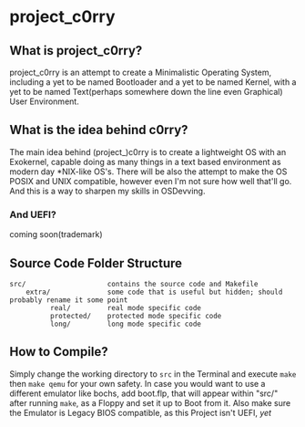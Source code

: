 # project_c0rry

## What is project_c0rry?

project_c0rry is an attempt to create a Minimalistic Operating System, including a yet to be named Bootloader and a yet to be named Kernel, with a yet to be named Text(perhaps somewhere down the line even Graphical) User Environment.

## What is the idea behind c0rry?

The main idea behind (project_)c0rry is to create a lightweight OS with an Exokernel, capable doing as many things in a text based environment as modern day \*NIX-like OS's.
There will be also the attempt to make the OS POSIX and UNIX compatible, however even I'm not sure how well that'll go.
And this is a way to sharpen my skills in OSDevving.

### And UEFI?
coming soon(trademark)


## Source Code Folder Structure
    src/                    contains the source code and Makefile
        extra/              some code that is useful but hidden; should probably rename it some point
              real/         real mode specific code
              protected/    protected mode specific code
              long/         long mode specific code

## How to Compile?

Simply change the working directory to `src` in the Terminal and execute `make` then `make qemu` for your own safety.
In case you would want to use a different emulator like bochs, add boot.flp, that will appear within "src/" after running `make`, as a Floppy and set it up to Boot from it. Also make sure the Emulator is Legacy BIOS compatible, as this Project isn't UEFI, *yet*
